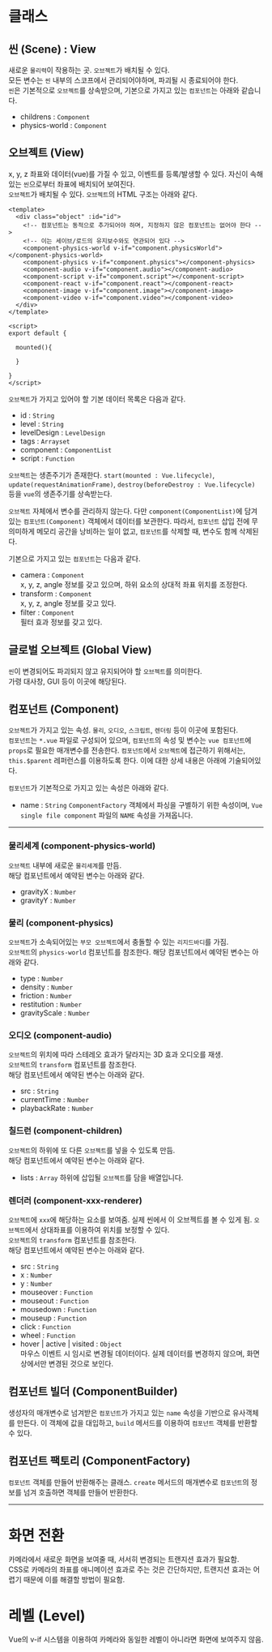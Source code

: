 # 클래스

## 씬 (Scene) : View
새로운 `물리력`이 작용하는 곳. `오브젝트`가 배치될 수 있다.  
모든 변수는 `씬` 내부의 스코프에서 관리되어야하며, 파괴될 시 종료되어야 한다.  
`씬`은 기본적으로 `오브젝트`를 상속받으며, 기본으로 가지고 있는 `컴포넌트`는 아래와 같습니다.

* childrens : `Component`
* physics-world : `Component`


## 오브젝트 (View)
x, y, z 좌표와 데이터(vue)를 가질 수 있고, 이벤트를 등록/발생할 수 있다. 자신이 속해있는 `씬`으로부터 좌표에 배치되어 보여진다.  
`오브젝트`가 배치될 수 있다. `오브젝트`의 HTML 구조는 아래와 같다.

```
<template>
  <div class="object" :id="id">
    <!-- 컴포넌트는 동적으로 추가되어야 하며, 지정하지 않은 컴포넌트는 없어야 한다 -->
    <!-- 이는 세이브/로드의 유지보수와도 연관되어 있다 -->
    <component-physics-world v-if="component.physicsWorld"></component-physics-world>
    <component-physics v-if="component.physics"></component-physics>
    <component-audio v-if="component.audio"></component-audio>
    <component-script v-if="component.script"></component-script>
    <component-react v-if="component.react"></component-react>
    <component-image v-if="component.image"></component-image>
    <component-video v-if="component.video"></component-video>
  </div>
</template>

<script>
export default {

  mounted(){

  }

}
</script>
```

`오브젝트`가 가지고 있어야 할 기본 데이터 목록은 다음과 같다.
* id : `String`
* level : `String`
* levelDesign : `LevelDesign`
* tags : `Arrayset`
* component : `ComponentList`
* script : `Function`

`오브젝트`는 생존주기가 존재한다. `start(mounted : Vue.lifecycle)`, `update(requestAnimationFrame)`, `destroy(beforeDestroy : Vue.lifecycle)` 등을 `vue`의 생존주기를 상속받는다.

`오브젝트` 자체에서 변수를 관리하지 않는다. 다만 `component(ComponentList)`에 담겨있는 `컴포넌트(Component)` 객체에서 데이터를 보관한다. 따라서, `컴포넌트` 삽입 전에 무의미하게 메모리 공간을 낭비하는 일이 없고, `컴포넌트`를 삭제할 때, 변수도 함께 삭제된다.

기본으로 가지고 있는 `컴포넌트`는 다음과 같다.
* camera : `Component`  
  x, y, z, angle 정보를 갖고 있으며, 하위 요소의 상대적 좌표 위치를 조정한다.
* transform : `Component`  
  x, y, z, angle 정보를 갖고 있다.
* filter : `Component`  
  필터 효과 정보를 갖고 있다.


## 글로벌 오브젝트 (Global View)
`씬`이 변경되어도 파괴되지 않고 유지되어야 할 `오브젝트`를 의미한다.  
가령 대사창, GUI 등이 이곳에 해당된다.


## 컴포넌트 (Component)
`오브젝트`가 가지고 있는 속성. `물리`, `오디오`, `스크립트`, `렌더링` 등이 이곳에 포함된다.  
`컴포넌트`는 `*.vue` 파일로 구성되어 있으며, `컴포넌트`의 속성 및 변수는 `vue 컴포넌트`에 `props`로 필요한 매개변수를 전송한다. `컴포넌트`에서 `오브젝트`에 접근하기 위해서는, `this.$parent` 레퍼런스를 이용하도록 한다. 이에 대한 상세 내용은 아래에 기술되어있다.

`컴포넌트`가 기본적으로 가지고 있는 속성은 아래와 같다.
* name : `String`
  `ComponentFactory` 객체에서 파싱을 구별하기 위한 속성이며,
  `Vue single file component` 파일의 `NAME` 속성을 가져옵니다.

---

### 물리세계 (component-physics-world)
`오브젝트` 내부에 새로운 `물리세계`를 만듬.  
해당 컴포넌트에서 예약된 변수는 아래와 같다.
* gravityX : `Number`
* gravityY : `Number`

### 물리 (component-physics)
`오브젝트`가 소속되어있는 `부모 오브젝트`에서 충돌할 수 있는 `리지드바디`를 가짐.  
`오브젝트`의 `physics-world` 컴포넌트를 참조한다.
해당 컴포넌트에서 예약된 변수는 아래와 같다.
* type : `Number`
* density : `Number`
* friction : `Number`
* restitution : `Number`
* gravityScale : `Number`

### 오디오 (component-audio)
`오브젝트`의 위치에 따라 스테레오 효과가 달라지는 3D 효과 오디오를 재생.  
`오브젝트`의 `transform` 컴포넌트를 참조한다.  
해당 컴포넌트에서 예약된 변수는 아래와 같다.
* src : `String`
* currentTime : `Number`
* playbackRate : `Number`

### 칠드런 (component-children)
`오브젝트`의 하위에 또 다른 `오브젝트`를 넣을 수 있도록 만듬.  
해당 컴포넌트에서 예약된 변수는 아래와 같다.
* lists : `Array`
  하위에 삽입될 `오브젝트`를 담을 배열입니다.

### 렌더러 (component-xxx-renderer)
`오브젝트`에 `xxx`에 해당하는 요소를 보여줌. 실제 씬에서 이 오브젝트를 볼 수 있게 됨. `오브젝트`에서 상대좌표를 이용하여 위치를 보정할 수 있다.  
`오브젝트`의 `transform` 컴포넌트를 참조한다.  
해당 컴포넌트에서 예약된 변수는 아래와 같다.
* src : `String`
* x : `Number`
* y : `Number`
* mouseover : `Function`
* mouseout : `Function`
* mousedown : `Function`
* mouseup : `Function`
* click : `Function`
* wheel : `Function`
* hover | active | visited : `Object`  
  마우스 이벤트 시 임시로 변경될 데이터이다. 실제 데이터를 변경하지 않으며, 화면상에서만 변경된 것으로 보인다.

## 컴포넌트 빌더 (ComponentBuilder)
생성자의 매개변수로 넘겨받은 `컴포넌트`가 가지고 있는 `name` 속성을 기반으로 유사객체를 만든다. 이 객체에 값을 대입하고, `build` 메서드를 이용하여 `컴포넌트` 객체를 반환할 수 있다.

## 컴포넌트 팩토리 (ComponentFactory)
`컴포넌트` 객체를 만들어 반환해주는 클래스.
`create` 메서드의 매개변수로 `컴포넌트`의 정보를 넘겨 호출하면 객체를 만들어 반환한다.

---

# 화면 전환

카메라에서 새로운 화면을 보여줄 때, 서서히 변경되는 트랜지션 효과가 필요함.  
CSS로 카메라의 좌표를 애니메이션 효과로 주는 것은 간단하지만, 트랜지션 효과는 어렵기 때문에 이를 해결할 방법이 필요함.

# 레벨 (Level)

Vue의 v-if 시스템을 이용하여 카메라와 동일한 레벨이 아니라면 화면에 보여주지 않음.